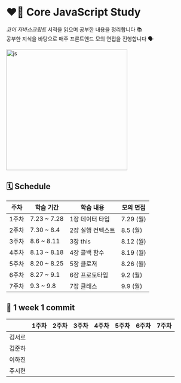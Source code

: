 # ❤️‍🔥 Core JavaScript Study
*코어 자바스크립트* 서적을 읽으며 공부한 내용을 정리합니다 📚  
공부한 지식을 바탕으로 매주 프론트엔드 모의 면접을 진행합니다 🗣️  

<img width="324" alt="js" src="https://github.com/user-attachments/assets/d445b24e-e10e-4324-a4a8-81b58ed70118">

## 🗓️ Schedule
|주차|학습 기간|학습 내용|모의 면접|
|--|--|--|--|
|1주차|7.23 ~ 7.28|1장 데이터 타입|7.29 (월)|
|2주차|7.30 ~ 8.4|2장 실행 컨텍스트|8.5 (월)|
|3주차|8.6 ~ 8.11|3장 this|8.12 (월)|
|4주차|8.13 ~ 8.18|4장 콜백 함수|8.19 (월)|
|5주차|8.20 ~ 8.25|5장 클로저|8.26 (월)|
|6주차|8.27 ~ 9.1|6장 프로토타입|9.2 (월)|
|7주차|9.3 ~ 9.8|7장 클래스|9.9 (월)|

## 📝 1 week 1 commit
| |1주차|2주차|3주차|4주차|5주차|6주차|7주차|
|--|--|--|--|--|--|--|--|
|김서로| | | | | | | |
|김준하| | | | | | | |
|이하진| | | | | | | |
|주시현| | | | | | | |
